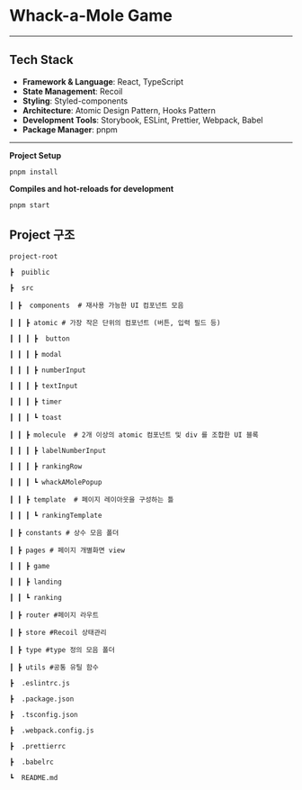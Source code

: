 # Whack-a-Mole Game


---
##  Tech Stack

- **Framework & Language**: React, TypeScript
- **State Management**: Recoil
- **Styling**: Styled-components
- **Architecture**: Atomic Design Pattern, Hooks Pattern
- **Development Tools**: Storybook, ESLint, Prettier, Webpack, Babel
- **Package Manager**: pnpm

---
**Project Setup**

```
pnpm install
```

**Compiles and hot-reloads for development**

```
pnpm start
```

## Project 구조
```
project-root

┣  puiblic

┣  src

┃ ┣  components  # 재사용 가능한 UI 컴포넌트 모음

┃ ┃ ┣ atomic # 가장 작은 단위의 컴포넌트 (버튼, 입력 필드 등)

┃ ┃ ┃ ┣  button

┃ ┃ ┃ ┣ modal

┃ ┃ ┃ ┣ numberInput

┃ ┃ ┃ ┣ textInput

┃ ┃ ┃ ┣ timer

┃ ┃ ┃ ┗ toast

┃ ┃ ┣ molecule  # 2개 이상의 atomic 컴포넌트 및 div 를 조합한 UI 블록

┃ ┃ ┃ ┣ labelNumberInput

┃ ┃ ┃ ┣ rankingRow

┃ ┃ ┃ ┗ whackAMolePopup

┃ ┃ ┣ template  # 페이지 레이아웃을 구성하는 틀

┃ ┃ ┃ ┗ rankingTemplate

┃ ┣ constants # 상수 모음 폴더

┃ ┣ pages # 페이지 개별화면 view

┃ ┃ ┣ game 

┃ ┃ ┣ landing

┃ ┃ ┗ ranking

┃ ┣ router #페이지 라우트

┃ ┣ store #Recoil 상태관리

┃ ┣ type #type 정의 모음 폴더

┃ ┣ utils #공통 유틸 함수

┣  .eslintrc.js 

┣  .package.json

┣  .tsconfig.json

┣  .webpack.config.js

┣  .prettierrc

┣  .babelrc

┗  README.md
```
